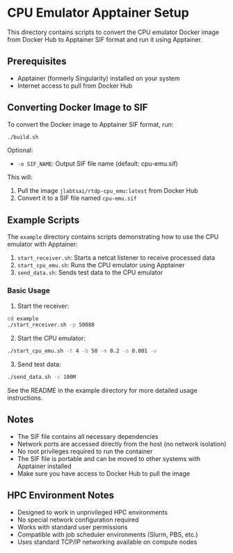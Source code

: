 # CPU Emulator Apptainer Setup

This directory contains scripts to convert the CPU emulator Docker image from Docker Hub to Apptainer SIF format and run it using Apptainer.

## Prerequisites

- Apptainer (formerly Singularity) installed on your system
- Internet access to pull from Docker Hub

## Converting Docker Image to SIF

To convert the Docker image to Apptainer SIF format, run:

```bash
./build.sh
```

Optional:
- `-o SIF_NAME`: Output SIF file name (default: cpu-emu.sif)

This will:
1. Pull the image `jlabtsai/rtdp-cpu_emu:latest` from Docker Hub
2. Convert it to a SIF file named `cpu-emu.sif`

## Example Scripts

The `example` directory contains scripts demonstrating how to use the CPU emulator with Apptainer:

1. `start_receiver.sh`: Starts a netcat listener to receive processed data
2. `start_cpu_emu.sh`: Runs the CPU emulator using Apptainer
3. `send_data.sh`: Sends test data to the CPU emulator

### Basic Usage

1. Start the receiver:
```bash
cd example
./start_receiver.sh -p 50080
```

2. Start the CPU emulator:
```bash
./start_cpu_emu.sh -t 4 -b 50 -m 0.2 -o 0.001 -v
```

3. Send test data:
```bash
./send_data.sh -s 100M
```

See the README in the example directory for more detailed usage instructions.

## Notes

- The SIF file contains all necessary dependencies
- Network ports are accessed directly from the host (no network isolation)
- No root privileges required to run the container
- The SIF file is portable and can be moved to other systems with Apptainer installed
- Make sure you have access to Docker Hub to pull the image

## HPC Environment Notes
- Designed to work in unprivileged HPC environments
- No special network configuration required
- Works with standard user permissions
- Compatible with job scheduler environments (Slurm, PBS, etc.)
- Uses standard TCP/IP networking available on compute nodes